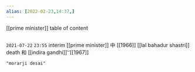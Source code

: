 ```yaml
---
alias: [2022-02-23,14:37,]
---
```

[[prime minister]]
table of content
```toc
```

`2021-07-22` `23:55`
interim [[prime minister]] 中 [[1966]] [[lal bahadur shastri]] death 和 [[indira gandhi]]  ͝  [[1967]]
```query 2022-02-23 14:37
"morarji desai"
```